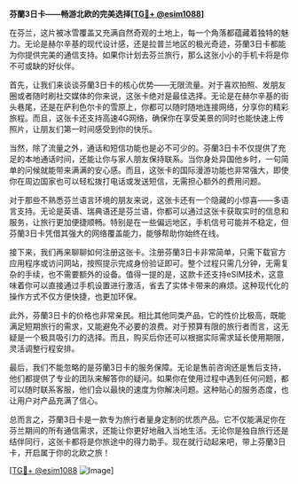 **芬蘭3日卡——畅游北欧的完美选择[[TG💪+ @esim1088](https://t.me/s/esim1088)]**

在芬兰，这片被冰雪覆盖又充满自然奇观的土地上，每一个角落都蕴藏着独特的魅力。无论是赫尔辛基的现代设计感，还是拉普兰地区的极光奇迹，芬蘭3日卡都能为你提供完美的通信支持。如果你计划去芬兰旅行，那么这张小小的手机卡将是你不可或缺的好伙伴。

首先，让我们来谈谈芬蘭3日卡的核心优势——无限流量。对于喜欢拍照、发朋友圈或者随时刷社交媒体的你来说，这张卡绝对是最佳选择。无论是在赫尔辛基的街头巷尾，还是在萨利色尔卡的雪原上，你都可以随时随地连接网络，分享你的精彩旅程。而且，这张卡还支持高速4G网络，确保你在享受美景的同时也能快速上传照片，让朋友们第一时间感受到你的快乐。

当然，除了流量之外，通话和短信功能也是必不可少的。芬蘭3日卡不仅提供了充足的本地通话时间，还能让你与家人朋友保持联系。当你身处异国他乡时，一句简单的问候就能带来满满的安心感。而且，这张卡的国际漫游功能也非常强大，即使你在周边国家也可以轻松拨打电话或发送短信，无需担心额外的费用问题。

对于那些不熟悉芬兰语言环境的朋友来说，这张卡还有一个隐藏的小惊喜——多语言支持。无论是英语、瑞典语还是芬兰语，你都可以通过这张卡获取实时的信息和服务，让旅行更加便捷顺畅。特别是在一些偏远地区，手机信号可能并不稳定，但芬蘭3日卡凭借其强大的网络覆盖能力，能够帮助你始终在线。

接下来，我们再来聊聊如何注册这张卡。注册芬蘭3日卡非常简单，只需下载官方应用程序或访问网站，按照提示完成身份验证即可。整个过程只需几分钟，无需复杂的手续，也不需要额外的设备。值得一提的是，这款卡还支持eSIM技术，这意味着你可以直接通过手机设置进行激活，省去了实体卡带来的麻烦。这种现代化的操作方式不仅方便快捷，也更加环保。

此外，芬蘭3日卡的价格也非常亲民。相比其他同类产品，它的性价比极高，既能满足短期旅行的需求，又能避免不必要的浪费。对于预算有限的旅行者而言，这无疑是一个极具吸引力的选择。而且，购买后你还可以根据实际需求延长使用期限，灵活调整行程安排。

最后，我们不能忽略的是芬蘭3日卡的服务保障。无论是售前咨询还是售后支持，他们都提供了专业的团队来解答你的疑问。如果你在使用过程中遇到任何问题，都可以随时联系客服，他们会以最快的速度为你解决问题。这种贴心的服务态度，也让用户对产品充满了信心。

总而言之，芬蘭3日卡是一款专为旅行者量身定制的优质产品。它不仅能满足你在芬兰期间的所有通信需求，还能让你更好地融入当地生活。无论你是独自旅行还是结伴同行，这张卡都将是你旅途中的得力助手。现在就行动起来吧，带上芬蘭3日卡，开启属于你的北欧之旅！

[[TG💪+ @esim1088](https://t.me/s/esim1088) ![Image](https://i.postimg.cc/4NQfJmqS/Snipaste-2025-05-13-00-14-12.png)]